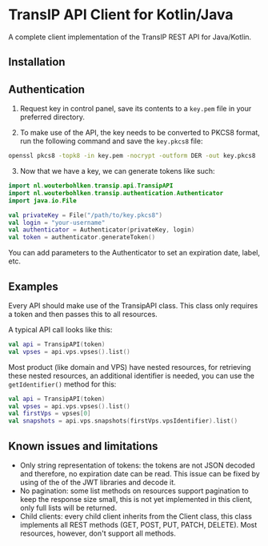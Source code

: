 # TransIP API Client for Kotlin/Java
A complete client implementation of the TransIP REST API for Java/Kotlin.

## Installation



## Authentication

1.  Request key in control panel, save its contents to a `key.pem` file in your preferred directory.

2.  To make use of the API, the key needs to be converted to PKCS8 format, run the following command and save the `key.pkcs8` file:

```bash
openssl pkcs8 -topk8 -in key.pem -nocrypt -outform DER -out key.pkcs8
```

3.  Now that we have a key, we can generate tokens like such:

```kotlin
import nl.wouterbohlken.transip.api.TransipAPI
import nl.wouterbohlken.transip.authentication.Authenticator
import java.io.File

val privateKey = File("/path/to/key.pkcs8")
val login = "your-username"
val authenticator = Authenticator(privateKey, login)
val token = authenticator.generateToken()
```

You can add parameters to the Authenticator to set an expiration date, label, etc.


## Examples

Every API should make use of the TransipAPI class. This class only requires a token and then passes this to all resources.

A typical API call looks like this:

```kotlin
val api = TransipAPI(token)
val vpses = api.vps.vpses().list()
```

Most product (like domain and VPS) have nested resources, for retrieving these nested resources, an additional identifier is needed, you can use the `getIdentifier()` method for this:

```kotlin
val api = TransipAPI(token)
val vpses = api.vps.vpses().list()
val firstVps = vpses[0]
val snapshots = api.vps.snapshots(firstVps.vpsIdentifier).list()
```


## Known issues and limitations

-  Only string representation of tokens: the tokens are not JSON decoded and therefore, no expiration date can be read. This issue can be fixed by using of the of the JWT libraries and decode it.
-  No pagination: some list methods on resources support pagination to keep the response size small, this is not yet implemented in this client, only full lists will be returned.
-  Child clients: every child client inherits from the Client class, this class implements all REST methods (GET, POST, PUT, PATCH, DELETE). Most resources, however, don't support all methods.
